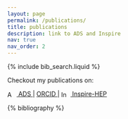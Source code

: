 ```yaml
---
layout: page
permalink: /publications/
title: publications
description: link to ADS and Inspire
nav: true
nav_order: 2
---
```


<!-- _pages/publications.md -->

<!-- Bibsearch Feature -->

{% include bib_search.liquid %}


<p>Checkout my publications on:</p>

<p>
    <a href="https://ui.adsabs.harvard.edu/public-libraries/GSi9KwB6TamcOuJGuVaDpw" target="_blank" class="icon-link">
        <img src="https://ui.adsabs.harvard.edu/help/img/bbb_assets/ads_partial_logo_dark_background.svg" alt="ADS" style="width: 16px; vertical-align: middle; margin-right: 5px;"> ADS
    </a> |
    <a href="https://orcid.org/0000-0002-2536-7752" target="_blank" class="icon-link">
       <i class="fa-brands fa-orcid"></i> ORCID
    </a> |
    <a href="https://inspirehep.net/literature?q=f%20a%20baibhav" target="_blank" class="icon-link">
        <img src="https://inspirehep.net/favicon.ico" alt="Inspire-HEP" style="width: 16px; vertical-align: middle; margin-right: 5px;"> Inspire-HEP
    </a>
</p>

<div class="publications">

{% bibliography %}

</div>
